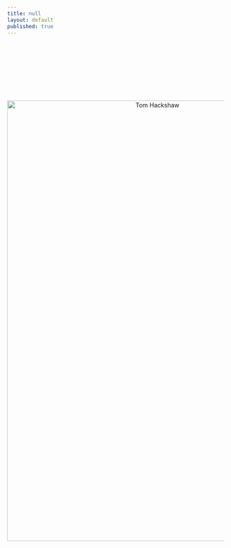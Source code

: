 ```yaml
---
title: null
layout: default
published: true
---
```


<center>
<br><br>
<br><br>
<br><br>
<br><br>
<img src="https://farm6.staticflickr.com/5642/21391324985_2003585ccf_b.jpg" alt="Tom Hackshaw" height="1024" width="683">


</center>
